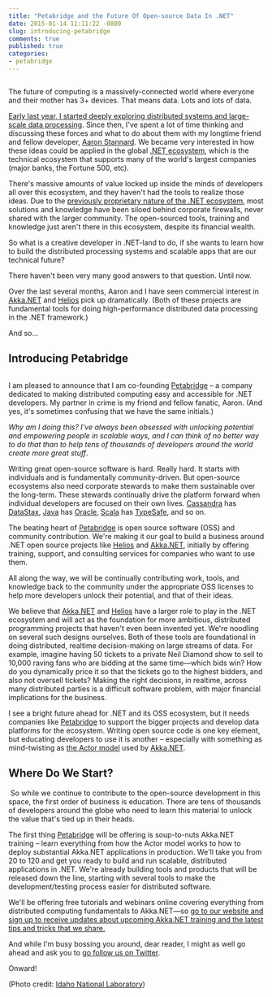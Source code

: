 ```yaml
---
title: "Petabridge and the Future Of Open-source Data In .NET"
date: 2015-01-14 11:11:22 -0800
slug: introducing-petabridge
comments: true
published: true
categories:
- petabridge
---
```

<img class="lazy center img-center" data-src="/images/interactive_data.jpg" alt="">

The future of computing is a massively-connected world where everyone and their mother has 3+ devices. That means data. Lots and lots of data.

[Early last year, I started deeply exploring distributed systems and large-scale data processing](http://andrewskotzko.com/follow-your-curiosity/). Since then, I've spent a lot of time thinking and discussing these forces and what to do about them with my longtime friend and fellow developer, [Aaron Stannard](http://www.aaronstannard.com/). We became very interested in how these ideas could be applied in the global [.NET ecosystem](https://en.wikipedia.org/wiki/.NET_Framework), which is the technical ecosystem that supports many of the world's largest companies (major banks, the Fortune 500, etc).

There's massive amounts of value locked up inside the minds of developers all over this ecosystem, and they haven't had the tools to realize those ideas. Due to the [previously proprietary nature of the .NET ecosystem](http://news.microsoft.com/2014/11/12/microsoft-takes-net-open-source-and-cross-platform-adds-new-development-capabilities-with-visual-studio-2015-net-2015-and-visual-studio-online/), most solutions and knowledge have been siloed behind corporate firewalls, never shared with the larger community. The open-sourced tools, training and knowledge just aren't there in this ecosystem, despite its financial wealth.

So what is a creative developer in .NET-land to do, if she wants to learn how to build the distributed processing systems and scalable apps that are our technical future?

There haven't been very many good answers to that question. Until now.

Over the last several months, Aaron and I have seen commercial interest in [Akka.NET](https://akkadotnet.github.io/) and [Helios](https://github.com/Aaronontheweb/helios) pick up dramatically. (Both of these projects are fundamental tools for doing high-performance distributed data processing in the .NET framework.)

And so&hellip;

## Introducing Petabridge
<a href="http://twitter.com/petabridge">
<img class="lazy right" data-src="/images/petabridge_logo.png"></a>

I am pleased to announce that I am co-founding [Petabridge](http://twitter.com/petabridge/) – a company dedicated to making distributed computing easy and accessible for .NET developers. My partner in crime is my friend and fellow fanatic, Aaron. (And yes, it's sometimes confusing that we have the same initials.)

*Why am I doing this? I've always been obsessed with unlocking potential and empowering people in scalable ways, and I can think of no better way to do that than to help tens of thousands of developers around the world create more great stuff*.

Writing great open-source software is hard. Really hard. It starts with individuals and is fundamentally community-driven. But open-source ecosystems also need corporate stewards to make them sustainable over the long-term. These stewards continually drive the platform forward when individual developers are focused on their own lives. [Cassandra](https://en.wikipedia.org/wiki/Apache_Cassandra) has [DataStax](http://datastax.com/), [Java](http://docs.oracle.com/javase/7/docs/technotes/guides/language/) has [Oracle](http://www.oracle.com/index.html), [Scala](http://www.scala-lang.org/) has [TypeSafe](http://typesafe.com/), and so on.

The beating heart of [Petabridge](http://twitter.com/petabridge/) is open source software (OSS) and community contribution. We're making it our goal to build a business around .NET open source projects like [Helios](https://github.com/Aaronontheweb/helios) and [Akka.NET](https://akkadotnet.github.io/), initially by offering training, support, and consulting services for companies who want to use them.

All along the way, we will be continually contributing work, tools, and knowledge back to the community under the appropriate OSS licenses to help more developers unlock their potential, and that of their ideas.

We believe that [Akka.NET](https://akkadotnet.github.io/) and [Helios](https://github.com/Aaronontheweb/helios) have a larger role to play in the .NET ecosystem and will act as the foundation for more ambitious, distributed programming projects that haven't even been invented yet. We're noodling on several such designs ourselves. Both of these tools are foundational in doing distributed, realtime decision-making on large streams of data. For example, imagine having 50 tickets to a private Neil Diamond show to sell to 10,000 raving fans who are bidding at the same time—which bids win? How do you dynamically price it so that the tickets go to the highest bidders, and also not oversell tickets? <a name="morelink"></a>Making the right decisions, in realtime, across many distributed parties is a difficult software problem, with major financial implications for the business.<!-- more -->

I see a bright future ahead for .NET and its OSS ecosystem, but it needs companies like [Petabridge](http://twitter.com/petabridge/) to support the bigger projects and develop data platforms for the ecosystem. Writing open source code is one key element, but educating developers to use it is another – especially with something as mind-twisting as [the Actor model](https://en.wikipedia.org/wiki/Actor_model) used by [Akka.NET](https://akkadotnet.github.io/).

## Where Do We Start?
<img class="left lazy" data-src="/images/akka_net_logo_only.png"> So while we continue to contribute to the open-source development in this space, the first order of business is education. There are tens of thousands of developers around the globe who need to learn this material to unlock the value that's tied up in their heads.

The first thing [Petabridge](http://twitter.com/petabridge/) will be offering is soup-to-nuts Akka.NET training – learn everything from how the Actor model works to how to deploy substantial Akka.NET applications in production. We'll take you from 20 to 120 and get you ready to build and run scalable, distributed applications in .NET. We're already building tools and products that will be released down the line, starting with several tools to make the development/testing process easier for distributed software.

We'll be offering free tutorials and webinars online covering everything from distributed computing fundamentals to Akka.NET—so [go to our website and sign up to receive updates about upcoming Akka.NET training and the latest tips and tricks that we share.](http://petabridge.com)

And while I'm busy bossing you around, dear reader, I might as well go ahead and ask you to <a href="http://twitter.com/petabridge">go follow us on Twitter</a>.

Onward!

<p class="photo-credit">(Photo credit: <a href="https://www.flickr.com/photos/inl/">Idaho National Laboratory</a>)</p>